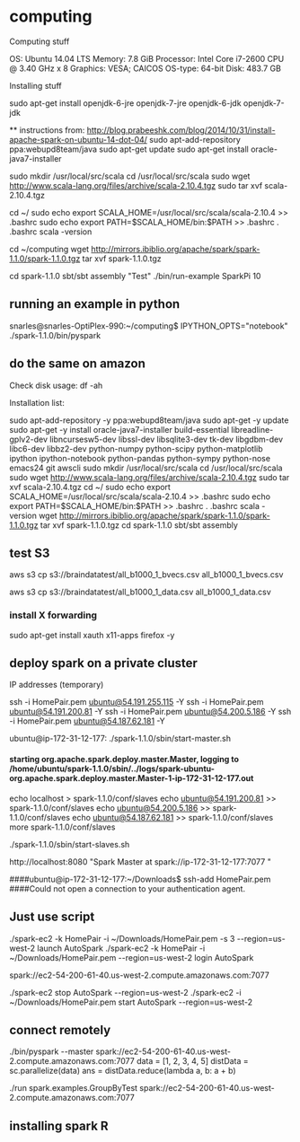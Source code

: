 # computing

Computing stuff

OS: Ubuntu 14.04 LTS
Memory: 7.8 GiB
Processor: Intel Core i7-2600 CPU @ 3.40 GHz x 8
Graphics: VESA; CAICOS
OS-type: 64-bit
Disk: 483.7 GB

Installing stuff

sudo apt-get install openjdk-6-jre openjdk-7-jre openjdk-6-jdk openjdk-7-jdk

** instructions from: http://blog.prabeeshk.com/blog/2014/10/31/install-apache-spark-on-ubuntu-14-dot-04/
sudo apt-add-repository ppa:webupd8team/java
sudo apt-get update
sudo apt-get install oracle-java7-installer


sudo mkdir /usr/local/src/scala
cd /usr/local/src/scala
sudo wget http://www.scala-lang.org/files/archive/scala-2.10.4.tgz
sudo tar xvf scala-2.10.4.tgz

cd ~/
sudo echo export SCALA_HOME=/usr/local/src/scala/scala-2.10.4 >> .bashrc
sudo echo export PATH=\$SCALA_HOME/bin:\$PATH >> .bashrc
. .bashrc
scala -version

cd ~/computing
wget http://mirrors.ibiblio.org/apache/spark/spark-1.1.0/spark-1.1.0.tgz
tar xvf spark-1.1.0.tgz 

cd spark-1.1.0
sbt/sbt assembly
"Test"
./bin/run-example SparkPi 10

## running an example in python

snarles@snarles-OptiPlex-990:~/computing$ IPYTHON_OPTS="notebook" ./spark-1.1.0/bin/pyspark

## do the same on amazon

Check disk usage:
df -ah

Installation list:

sudo apt-add-repository -y ppa:webupd8team/java
sudo apt-get -y update
sudo apt-get -y install oracle-java7-installer build-essential libreadline-gplv2-dev libncursesw5-dev libssl-dev libsqlite3-dev tk-dev libgdbm-dev libc6-dev libbz2-dev python-numpy python-scipy python-matplotlib ipython ipython-notebook python-pandas python-sympy python-nose emacs24 git awscli
sudo mkdir /usr/local/src/scala
cd /usr/local/src/scala
sudo wget http://www.scala-lang.org/files/archive/scala-2.10.4.tgz
sudo tar xvf scala-2.10.4.tgz
cd ~/
sudo echo export SCALA_HOME=/usr/local/src/scala/scala-2.10.4 >> .bashrc
sudo echo export PATH=\$SCALA_HOME/bin:\$PATH >> .bashrc
. .bashrc
scala -version
wget http://mirrors.ibiblio.org/apache/spark/spark-1.1.0/spark-1.1.0.tgz
tar xvf spark-1.1.0.tgz 
cd spark-1.1.0
sbt/sbt assembly

## test S3

aws s3 cp s3://braindatatest/all_b1000_1_bvecs.csv all_b1000_1_bvecs.csv

aws s3 cp s3://braindatatest/all_b1000_1_data.csv all_b1000_1_data.csv

### install X forwarding

sudo apt-get install xauth x11-apps firefox -y

## deploy spark on a private cluster

IP addresses (temporary)

ssh -i HomePair.pem ubuntu@54.191.255.115 -Y
ssh -i HomePair.pem ubuntu@54.191.200.81 -Y
ssh -i HomePair.pem ubuntu@54.200.5.186 -Y
ssh -i HomePair.pem ubuntu@54.187.62.181 -Y

ubuntu@ip-172-31-12-177:
./spark-1.1.0/sbin/start-master.sh
####  starting org.apache.spark.deploy.master.Master, logging to /home/ubuntu/spark-1.1.0/sbin/../logs/spark-ubuntu-org.apache.spark.deploy.master.Master-1-ip-172-31-12-177.out
echo localhost > spark-1.1.0/conf/slaves
echo ubuntu@54.191.200.81 >> spark-1.1.0/conf/slaves
echo ubuntu@54.200.5.186 >> spark-1.1.0/conf/slaves
echo ubuntu@54.187.62.181 >> spark-1.1.0/conf/slaves
more spark-1.1.0/conf/slaves

./spark-1.1.0/sbin/start-slaves.sh

http://localhost:8080
"Spark Master at spark://ip-172-31-12-177:7077 "

####ubuntu@ip-172-31-12-177:~/Downloads$ ssh-add HomePair.pem 
####Could not open a connection to your authentication agent.

## Just use script

./spark-ec2 -k HomePair -i ~/Downloads/HomePair.pem -s 3 --region=us-west-2 launch AutoSpark
./spark-ec2 -k HomePair -i ~/Downloads/HomePair.pem --region=us-west-2 login AutoSpark

spark://ec2-54-200-61-40.us-west-2.compute.amazonaws.com:7077

./spark-ec2 stop AutoSpark --region=us-west-2
./spark-ec2 -i ~/Downloads/HomePair.pem start AutoSpark --region=us-west-2

## connect remotely

./bin/pyspark --master spark://ec2-54-200-61-40.us-west-2.compute.amazonaws.com:7077
data = [1, 2, 3, 4, 5]
distData = sc.parallelize(data)
ans =  distData.reduce(lambda a, b: a + b)

./run spark.examples.GroupByTest spark://ec2-54-200-61-40.us-west-2.compute.amazonaws.com:7077

## installing spark R


